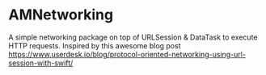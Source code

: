 # AMNetworking

A simple networking package on top of URLSession & DataTask to execute HTTP requests.
Inspired by this awesome blog post https://www.userdesk.io/blog/protocol-oriented-networking-using-url-session-with-swift/
